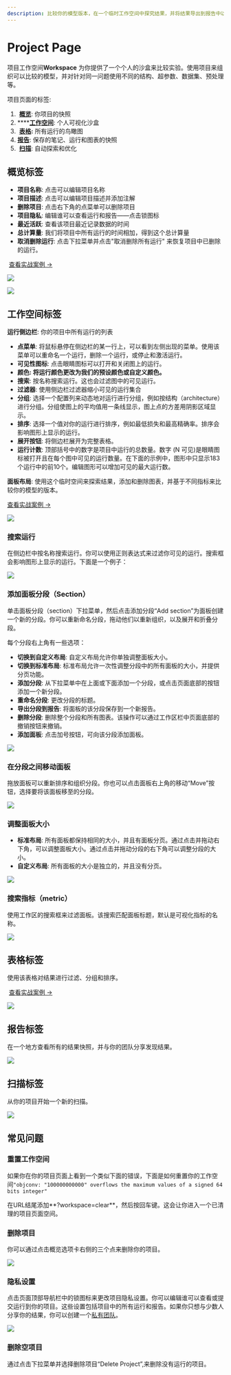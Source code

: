 ```yaml
---
description: 比较你的模型版本，在一个临时工作空间中探究结果，并将结果导出到报告中以保存笔记和可视化
---
```


# Project Page

 项目工作空间**Workspace** 为你提供了一个个人的沙盒来比较实验。使用项目来组织可以比较的模型，并对针对同一问题使用不同的结构、超参数、数据集、预处理等。

项目页面的标签:

1. ​ [**概览**](https://docs.wandb.ai/v/zh-hans/dashboard/page/project-page#overview-tab): 你项目的快照
2. \*\*\*\*[**​工作空间**](https://docs.wandb.ai/v/zh-hans/dashboard/page/project-page#workspace-tab): 个人可视化沙盒
3. ​ [**表格**](https://docs.wandb.ai/v/zh-hans/dashboard/page/project-page#table-tab)**:** 所有运行的鸟瞰图
4. ​[ **报告**](https://docs.wandb.ai/v/zh-hans/dashboard/page/project-page#reports-tab): 保存的笔记、运行和图表的快照
5. ​ [**扫描**](https://docs.wandb.ai/v/zh-hans/dashboard/page/project-page#sweeps-tab): 自动探索和优化

##  **概览标签** <a id="overview-tab"></a>

* **项目名称**: 点击可以编辑项目名称
* **项目描述**: 点击可以编辑项目描述并添加注解
* **删除项目**: 点击右下角的点菜单可以删除项目
* **项目隐私**: 编辑谁可以查看运行和报告——点击锁图标
* **最近活跃**: 查看该项目最近记录数据的时间
* **总计算量**: 我们将项目中所有运行的时间相加，得到这个总计算量
* **取消删除运行**: 点击下拉菜单并点击"取消删除所有运行" 来恢复项目中已删除的运行。

​ [查看实战案例 →](https://app.wandb.ai/example-team/sweep-demo/overview)​​

![](https://gblobscdn.gitbook.com/assets%2F-Lqya5RvLedGEWPhtkjU%2F-M7yi6eYRlYrlAU1WTVH%2F-M7yiLeDdkmlheNEi7l_%2Fundelete.png?alt=media&token=25e402be-f119-4c23-a131-33495befdc40)

![](https://gblobscdn.gitbook.com/assets%2F-Lqya5RvLedGEWPhtkjU%2F-M0dbpU5aGt2W5bMrqek%2F-M0ddL_OzbS7XWjcLCn2%2Fimage.png?alt=media&token=d80c5cb8-49d4-4444-b817-361bb6cbb9c2)

##  **工作空间标签** <a id="workspace-tab"></a>

 **运行侧边栏**: 你的项目中所有运行的列表

* **点菜单**: 将鼠标悬停在侧边栏的某一行上，可以看到左侧出现的菜单。使用该菜单可以重命名一个运行，删除一个运行，或停止和激活运行。
* **可见性图标**: 点击眼睛图标可以打开和关闭图上的运行。
* **颜色: 将运行颜色更改为我们的预设颜色或自定义颜色。**
* **搜索**: 按名称搜索运行。这也会过滤图中的可见运行。
* **过滤器**: 使用侧边栏过滤器缩小可见的运行集合
* **分组**: 选择一个配置列来动态地对运行进行分组，例如按结构（architecture）进行分组。分组使图上的平均值用一条线显示，图上点的方差用阴影区域显示。 
* **排序**: 选择一个值对你的运行进行排序，例如最低损失和最高精确率。排序会影响图形上显示的运行。
* **展开按钮**: 将侧边栏展开为完整表格。
* **运行计数**: 顶部括号中的数字是项目中运行的总数量。数字 \(N 可见\)是眼睛图标被打开且在每个图中可见的运行数量。在下面的示例中，图形中只显示183个运行中的前10个。编辑图形可以增加可见的最大运行数。

 **面板布局**: 使用这个临时空间来探索结果，添加和删除图表，并基于不同指标来比较你的模型的版本。

​[查看实战案例 →](https://app.wandb.ai/example-team/sweep-demo)​​

![](https://gblobscdn.gitbook.com/assets%2F-Lqya5RvLedGEWPhtkjU%2F-M0dbpU5aGt2W5bMrqek%2F-M0dgOfTiQ30FwrUxddB%2Fimage.png?alt=media&token=b571e66c-e2a7-4415-bb3c-1d82d96944bc)

### **搜索运行** <a id="search-for-runs"></a>

 在侧边栏中按名称搜索运行。你可以使用正则表达式来过滤你可见的运行。搜索框会影响图形上显示的运行。下面是一个例子：

![](https://gblobscdn.gitbook.com/assets%2F-Lqya5RvLedGEWPhtkjU%2F-M0dbpU5aGt2W5bMrqek%2F-M0dj4fP6WvwLiU0b1uQ%2F2020-02-21%2013.51.26.gif?alt=media&token=d43131e3-bd8a-4cf9-82a2-3561416f4f2e)

### **添加面板分段（Section）** <a id="add-a-section-of-panels"></a>

单击面板分段（section）下拉菜单，然后点击添加分段“Add section”为面板创建一个新的分段。你可以重新命名分段，拖动他们以重新组织，以及展开和折叠分段。

每个分段右上角有一些选项：

* **切换到自定义布局**: 自定义布局允许你单独调整面板大小。
* **切换到标准布局**: 标准布局允许一次性调整分段中的所有面板的大小，并提供分页功能。
* **添加分段**: 从下拉菜单中在上面或下面添加一个分段，或点击页面底部的按钮添加一个新分段。
* **重命名分段**: 更改分段的标题。
* **导出分段到报告**: 将面板的该分段保存到一个新报告。
* **删除分段**: 删除整个分段和所有图表。该操作可以通过工作区栏中页面底部的撤销按钮来撤销。
* **添加面板**: 点击加号按钮，可向该分段添加面板。

![](https://gblobscdn.gitbook.com/assets%2F-Lqya5RvLedGEWPhtkjU%2F-M1c7kK381fHgNbr9MRd%2F-M1c8lfbYOb5Q2lb8vCN%2Fadd-section.gif?alt=media&token=282a4058-8bcb-46d2-b181-77d8fbc5111d)

### **在分段之间移动面板** <a id="move-panels-between-sections"></a>

拖放面板可以重新排序和组织分段。你也可以点击面板右上角的移动“Move”按钮，选择要将该面板移至的分段。

![](https://gblobscdn.gitbook.com/assets%2F-Lqya5RvLedGEWPhtkjU%2F-M1c7kK381fHgNbr9MRd%2F-M1c9Br_1hDUT8rI06iR%2Fmove-panel.gif?alt=media&token=fb76f55a-d919-45f5-a49a-924bcb8bf73e)

### **调整面板大小** <a id="resize-panels"></a>

* **标准布局**: 所有面板都保持相同的大小，并且有面板分页。通过点击并拖动右下角，可以调整面板大小。通过点击并拖动分段的右下角可以调整分段的大小。
* **自定义布局**: 所有面板的大小是独立的，并且没有分页。

![](https://gblobscdn.gitbook.com/assets%2F-Lqya5RvLedGEWPhtkjU%2F-M1c7kK381fHgNbr9MRd%2F-M1c9EYmNkbAxeXIn69U%2Fresize-panel.gif?alt=media&token=9c1d7eab-c2c2-4165-b5c3-8421b5dad5ff)

###  **搜索指标（metric）** <a id="search-for-metrics"></a>

使用工作区的搜索框来过滤面板。该搜索匹配面板标题，默认是可视化指标的名称。

![](https://gblobscdn.gitbook.com/assets%2F-Lqya5RvLedGEWPhtkjU%2F-M8TheW9ebvFMzMjp82c%2F-M8TiGj59wKSfTqV72Mt%2Fsearch%20in%20the%20workspace.png?alt=media&token=1f5bb3ff-6c35-4e02-8893-064562c22d77)

##  **表格标签** <a id="table-tab"></a>

使用该表格对结果进行过滤、分组和排序。

​ [查看实战案例 →](https://app.wandb.ai/example-team/sweep-demo/table?workspace=user-carey)​​

![](https://gblobscdn.gitbook.com/assets%2F-Lqya5RvLedGEWPhtkjU%2F-M2-uo1UQqblEd7E4Ya_%2F-M2-vJHAUHyQXhp3LSse%2Fimage.png?alt=media&token=65a05aad-5995-4622-a448-08d7119a676e)

## **报告标签** <a id="reports-tab"></a>

在一个地方查看所有的结果快照，并与你的团队分享发现结果。

![](https://gblobscdn.gitbook.com/assets%2F-Lqya5RvLedGEWPhtkjU%2F-M2-uo1UQqblEd7E4Ya_%2F-M2-vi7EQPY08qcfThDa%2Freports-tab.png?alt=media&token=280ada3e-87c6-4438-9ae3-e9617b725b76)

## **扫描标签** <a id="sweeps-tab"></a>

从你的项目开始一个新的扫描。

![](https://gblobscdn.gitbook.com/assets%2F-Lqya5RvLedGEWPhtkjU%2F-M2-uo1UQqblEd7E4Ya_%2F-M2-vrOHHdfn1uzN5N_l%2Fsweeps-tab.png?alt=media&token=f7db45c7-4f08-4d1d-beef-ed3f407dfb60)

## **常见问题** <a id="common-questions"></a>

###  **重置工作空间** <a id="reset-workspace"></a>

如果你在你的项目页面上看到一个类似下面的错误，下面是如何重置你的工作空间`"objconv: "100000000000" overflows the maximum values of a signed 64 bits integer"`

 在URL结尾添加**?workspace=clear**，然后按回车键。这会让你进入一个已清理的项目页面空间。

###  **删除项目** <a id="delete-projects"></a>

你可以通过点击概览选项卡右侧的三个点来删除你的项目。

![](https://gblobscdn.gitbook.com/assets%2F-Lqya5RvLedGEWPhtkjU%2F-LzbpqanX3nTzy4gh_Wm%2F-LzbpvMqIdHKlXJLzQ-q%2Fhowto%20-%20delete%20project.gif?alt=media&token=a07d9791-c9f5-4b1f-ab4d-21937664b766)

###  **隐私设置** <a id="privacy-settings"></a>

点击页面顶部导航栏中的锁图标来更改项目隐私设置。你可以编辑谁可以查看或提交运行到你的项目。这些设置包括项目中的所有运行和报告。如果你只想与少数人分享你的结果，你可以创建一个[私有团队](https://docs.wandb.ai/app/features/teams)。

![](https://gblobscdn.gitbook.com/assets%2F-Lqya5RvLedGEWPhtkjU%2F-M0dk3_G2Z2XFax24mN5%2F-M0dka-KGUSIueb7OQdl%2Fimage.png?alt=media&token=d4922440-323d-4194-b5eb-66cf2d0a8586)

### **删除空项目**  <a id="delete-an-empty-project"></a>

通过点击下拉菜单并选择删除项目“Delete Project”,来删除没有运行的项目。

